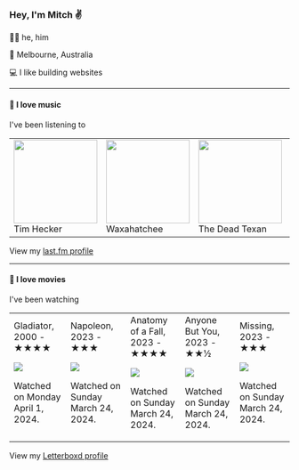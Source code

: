 <article><h3>Hey, I&#x27;m Mitch ✌️</h3><section><p>🙆‍♂️ he, him</p><p>📍 Melbourne, Australia</p><p>💻 I like building websites</p></section><hr/><section><h4>💽 I love music</h4><p>I&#x27;ve been listening to</p><table><tbody><td><img src="https://lastfm.freetls.fastly.net/i/u/174s/9de43f0a02c8b0a3fe8996b3c75ad2fb.png" height="150px" alt="" role="presentation"/><br/>Tim Hecker</td><td><img src="https://lastfm.freetls.fastly.net/i/u/174s/933cc83d663a83c895302375e64b9d0c.png" height="150px" alt="" role="presentation"/><br/>Waxahatchee</td><td><img src="https://lastfm.freetls.fastly.net/i/u/174s/f7e5057eec5d47dd5593558dcd1c99bf.png" height="150px" alt="" role="presentation"/><br/>The Dead Texan</td><td><img src="https://lastfm.freetls.fastly.net/i/u/174s/38ae731c0c864c9086bb655c440dfcc8.png" height="150px" alt="" role="presentation"/><br/>Aix Em Klemm</td><td><img src="https://lastfm.freetls.fastly.net/i/u/174s/3e6ab6c1cfc6486d9638bee94db1aac4.png" height="150px" alt="" role="presentation"/><br/>Stars of the Lid</td></tbody></table><span>View my <a href="https://www.last.fm/user/mylsb">last.fm profile</a></span></section><hr/><section><h4>📼 I love movies</h4><p>I&#x27;ve been watching</p><table><tbody><td>Gladiator, 2000 - ★★★★<br/><span> <p><img src="https://a.ltrbxd.com/resized/film-poster/5/1/9/5/2/51952-gladiator-0-600-0-900-crop.jpg?v=ebc9155e73"/></p> <p>Watched on Monday April 1, 2024.</p> </span></td><td>Napoleon, 2023 - ★★★<br/><span> <p><img src="https://a.ltrbxd.com/resized/film-poster/6/7/4/1/3/7/674137-napoleon-0-600-0-900-crop.jpg?v=8cb54e07b5"/></p> <p>Watched on Sunday March 24, 2024.</p> </span></td><td>Anatomy of a Fall, 2023 - ★★★★<br/><span> <p><img src="https://a.ltrbxd.com/resized/film-poster/8/2/2/0/9/3/822093-anatomy-of-a-fall-0-600-0-900-crop.jpg?v=4efab8aedc"/></p> <p>Watched on Sunday March 24, 2024.</p> </span></td><td>Anyone But You, 2023 - ★★½<br/><span> <p><img src="https://a.ltrbxd.com/resized/film-poster/9/6/6/9/9/0/966990-anyone-but-you-0-600-0-900-crop.jpg?v=62514c5b09"/></p> <p>Watched on Sunday March 24, 2024.</p> </span></td><td>Missing, 2023 - ★★★<br/><span> <p><img src="https://a.ltrbxd.com/resized/film-poster/6/8/8/0/8/8/688088-missing-0-600-0-900-crop.jpg?v=4f8c500ef6"/></p> <p>Watched on Sunday March 24, 2024.</p> </span></td></tbody></table><span>View my <a href="https://letterboxd.com/myslab/">Letterboxd profile</a></span></section></article>